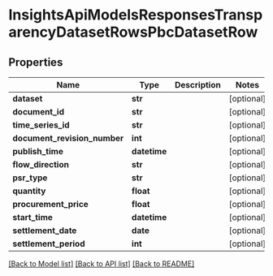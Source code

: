 # InsightsApiModelsResponsesTransparencyDatasetRowsPbcDatasetRow

## Properties
Name | Type | Description | Notes
------------ | ------------- | ------------- | -------------
**dataset** | **str** |  | [optional] 
**document_id** | **str** |  | [optional] 
**time_series_id** | **str** |  | [optional] 
**document_revision_number** | **int** |  | [optional] 
**publish_time** | **datetime** |  | [optional] 
**flow_direction** | **str** |  | [optional] 
**psr_type** | **str** |  | [optional] 
**quantity** | **float** |  | [optional] 
**procurement_price** | **float** |  | [optional] 
**start_time** | **datetime** |  | [optional] 
**settlement_date** | **date** |  | [optional] 
**settlement_period** | **int** |  | [optional] 

[[Back to Model list]](../README.md#documentation-for-models) [[Back to API list]](../README.md#documentation-for-api-endpoints) [[Back to README]](../README.md)

